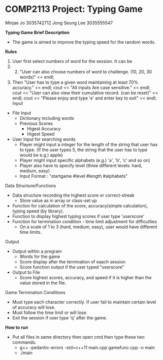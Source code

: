 # COMP2113 Project: Typing Game
Minjae Jo 3035742712
Jong Seung Lee 3035555547
  
**Typing Game Brief Description**
   - The game is aimed to improve the typing speed for the random words.

**Rules**
   1. User first select numbers of word for the session. It can be 
   2. 2. "User can also choose numbers of word to challenge. (10, 20, 30 words)" << endl;
   3. Then "User has to type a given word maintaining at least 70% accuracy." << endl;
	cout << "All inputs Are case sensitive." << endl;
	cout << "User can also view their cumulative record. (can be reset)" << endl;
	cout << "Please enjoy and type 'e' and enter key to exit" << endl;
Input
   - File Input
     - Dictionary including words
     - Previous Scores
       - Higest Accuracy
       - Higest Speed
   - User Input for searching words
     - Player might input a integer for the length of the string that user has to type. (If the user types 5, the string that the user has to type would be e.g.) apple)
     - Player might input specific alphabets (e.g.) 'a', 'b', 'c' and so on)
     - Player also have to specify level (three different levels: hard, medium, easy)
     - Input Format : "startgame #level #length #alphabets"

Data Structure/Functions
  - Data structure recording the highest score or correct-streak
     - Store value as in array or class-set up
  - Function for calculation of the score, accuracy(simple calculation), typing speed (by <ctime> library).
  - Function to display highest typing scores if user type 'userscore'
  - Function for termination condition - time limit adjustment for difficulties
      - On a scale of 1 to 3 (hard, medium, easy), user would have different time limits.

Output
   - Output within a program
     - Words for the game
     - Score display after the termination of eaach session
     - Score function output if the user typed "userscore"
   - Output to File
     - Score highest scores, accuracy, and speed if it is higher than the value stored in the file.

Game Termination Conditions
   - Must type each character correctly. If user fail to maintain certain level of accuracy will lose.
   - Must follow the time limit or will lose.
   - Exit the session if user type 'q' after the game.

**How to run**
   - Put all files in same directory then open cmd then type these two commands.
     - g++ -pedantic-errors -std=c++11 main.cpp gamefunc.cpp -o main
     - ./main
